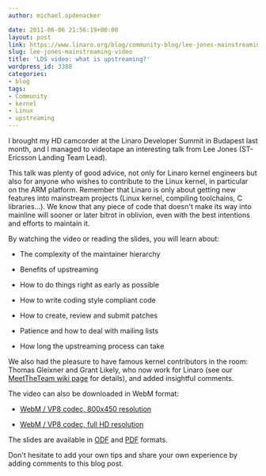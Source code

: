 ```yaml
---
author: michael.opdenacker

date: 2011-06-06 21:56:19+00:00
layout: post
link: https://www.linaro.org/blog/community-blog/lee-jones-mainstreaming-video/
slug: lee-jones-mainstreaming-video
title: 'LDS video: what is upstreaming?'
wordpress_id: 3388
categories:
- blog
tags:
- Community
- kernel
- Linux
- upstreaming
---
```


I brought my HD camcorder at the Linaro Developer Summit in Budapest last month, and I managed to videotape an interesting talk from Lee Jones (ST-Ericsson Landing Team Lead).

This talk was plenty of good advice, not only for Linaro kernel engineers but also for anyone who wishes to contribute to the Linux kernel, in particular on the ARM platform. Remember that Linaro is only about getting new features into mainstream projects (Linux kernel, compiling toolchains, C libraries...). We know that any piece of code that doesn't make its way into mainline will sooner or later bitrot in oblivion, even with the best intentions and efforts to maintain it.

By watching the video or reading the slides, you will learn about:





  * The complexity of the maintainer hierarchy


  * Benefits of upstreaming


  * How to do things right as early as possible


  * How to write coding style compliant code


  * How to create, review and submit patches


  * Patience and how to deal with mailing lists


  * How long the upstreaming process can take



We also had the pleasure to have famous kernel contributors in the room: Thomas Gleixner and Grant Likely, who now work for Linaro (see our [MeetTheTeam wiki page](https://wiki.linaro.org/MeetTheTeam) for details), and added insightful comments.



The video can also be downloaded in WebM format:




  * [WebM / VP8 codec, 800x450 resolution](http://free-electrons.com/pub/video/2011/may/lds-2011-05-jones-mainstreaming-450p.webm)


  * [WebM / VP8 codec, full HD resolution](http://free-electrons.com/pub/video/2011/may/lds-2011-05-jones-mainstreaming.webm)



The slides are available in [ODF](http://free-electrons.com/pub/video/2011/may/lds-2011-05-jones-mainstreaming.odp) and [PDF](http://free-electrons.com/pub/video/2011/may/lds-2011-05-jones-mainstreaming.pdf) formats.

Don't hesitate to add your own tips and share your own experience by adding comments to this blog post.
